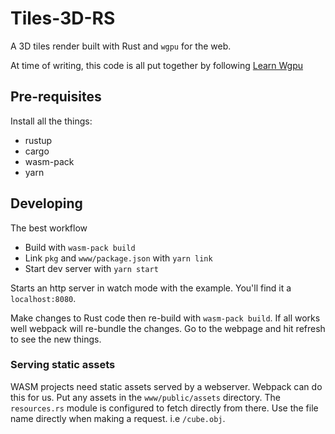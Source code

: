 # Tiles-3D-RS
A 3D tiles render built with Rust and `wgpu` for the web.


At time of writing, this code is all put together by following [Learn Wgpu](https://sotrh.github.io/learn-wgpu)
## Pre-requisites
Install all the things:

- rustup
- cargo
- wasm-pack
- yarn


## Developing

The best workflow

- Build with `wasm-pack build`
- Link `pkg` and `www/package.json` with `yarn link`
- Start dev server with `yarn start`

Starts an http server in watch mode with the example. You'll find it a `localhost:8080`.

Make changes to Rust code then re-build with `wasm-pack build`. If all works well webpack will re-bundle the changes. Go to the webpage and hit refresh to see the new things.

### Serving static assets

WASM projects need static assets served by a webserver. Webpack can do this for us. Put any assets in the `www/public/assets` directory. The `resources.rs` module is configured to fetch directly from there. Use the file name directly when making a request. i.e `/cube.obj`.
